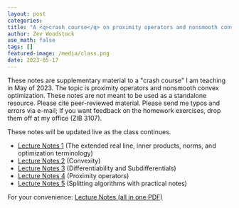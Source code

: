 ```yaml
---
layout: post
categories:
title: "A <q>crash course</q> on proximity operators and nonsmooth convex optimization"
author: Zev Woodstock
use_math: false
tags: []
featured-image: /media/class.png
date: 2023-05-17
---
```



These notes are supplementary material to a "crash
course" I am teaching in May of 2023. The topic is proximity
operators and nonsmooth convex optimization.
These notes are not meant to be used as a standalone resource.
Please cite peer-reviewed material. Please send me typos and errors
via e-mail; If you want feedback on the homework exercises, drop
them off at my office (ZIB 3107).

These notes will be updated live as the class continues.
<ul>
<li>
 <a href="/media/publications/prox-notes-1.pdf">Lecture Notes 1</a>
(The extended real line, inner products, norms, and optimization
terminology)
</li>
<li>
 <a href="/media/publications/prox-notes-2.pdf">Lecture Notes 2</a>
(Convexity)
</li>
<li>
 <a href="/media/publications/prox-notes-3.pdf">Lecture Notes 3</a>
(Differentiability and Subdifferentials)
</li>
<li>
 <a href="/media/publications/prox-notes-4.pdf">Lecture Notes 4</a>
(Proximity operators)
</li>
<li>
 <a href="/media/publications/prox-notes-5.pdf">Lecture Notes 5</a>
(Splitting algorithms with practical notes)
</li>
</ul>

For your convenience: <a href="/media/publications/prox-notes.pdf">Lecture Notes (all in one PDF)</a>

